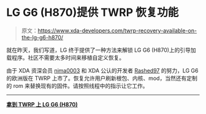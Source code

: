 # LG G6 (H870)提供 TWRP 恢复功能

> 原文：<https://www.xda-developers.com/twrp-recovery-available-on-the-lg-g6-h870/>

就在昨天，我们写道，LG 终于提供了一种方法来解锁 LG G6 (H870)上的引导加载程序。社区不需要太多时间来移植自定义恢复。

由于 XDA 资深会员 [nima0003](https://forum.xda-developers.com/member.php?u=5197535) 和 XDA 公认的开发者 [Rashed97](https://forum.xda-developers.com/member.php?u=4662457) 的努力，LG G6 的欧洲版在 TWRP 上市了。恢复允许用户刷新根包、内核、mod，当然还有定制的 rom 来替换现有的固件。请按照线程中的指示让它工作。

* * *

[**拿到 TWRP 上 LG G6 (H870)**](https://forum.xda-developers.com/lg-g6/development/recovery-twrp-lg-g6-h870-unofficial-t3615177)